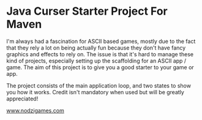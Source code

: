 # Java Curser Starter Project For Maven

I'm always had a fascination for ASCII based games, mostly due to the fact that they rely a lot on being actually fun because they don't have fancy graphics and effects to rely on. The issue is that it's hard to manage these kind of projects, especially setting up the scaffolding for an ASCII app / game. The aim of this project is to give you a good starter to your game or app.

The project consists of the main application loop, and two states to show you how it works. Credit isn't mandatory when used but will be greatly appreciated!

www.nodzigames.com
